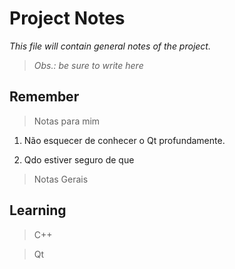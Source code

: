 # Project Notes

*This file will contain general notes of the project.*

> _Obs.: be sure to write here_

## Remember

> Notas para mim

1. Não esquecer de conhecer o Qt profundamente.

2. Qdo estiver seguro de que

> Notas Gerais

## Learning

> C++

> Qt